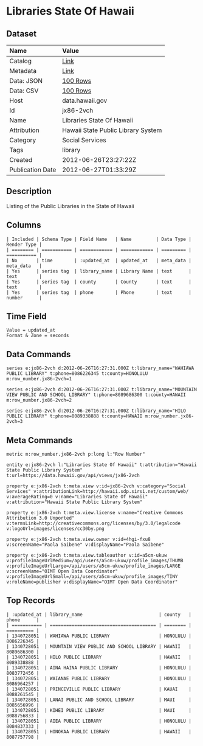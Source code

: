 # Libraries State Of Hawaii

## Dataset

| Name | Value |
| :--- | :---- |
| Catalog | [Link](https://catalog.data.gov/dataset/libraries-state-of-hawaii-a6f5d) |
| Metadata | [Link](https://data.hawaii.gov/api/views/jx86-2vch) |
| Data: JSON | [100 Rows](https://data.hawaii.gov/api/views/jx86-2vch/rows.json?max_rows=100) |
| Data: CSV | [100 Rows](https://data.hawaii.gov/api/views/jx86-2vch/rows.csv?max_rows=100) |
| Host | data.hawaii.gov |
| Id | jx86-2vch |
| Name | Libraries State Of Hawaii |
| Attribution | Hawaii State Public Library System |
| Category | Social Services |
| Tags | library |
| Created | 2012-06-26T23:27:22Z |
| Publication Date | 2012-06-27T01:33:29Z |

## Description

Listing of the Public Libraries in the State of Hawaii

## Columns

```ls
| Included | Schema Type | Field Name   | Name         | Data Type | Render Type |
| ======== | =========== | ============ | ============ | ========= | =========== |
| No       | time        | :updated_at  | updated_at   | meta_data | meta_data   |
| Yes      | series tag  | library_name | Library Name | text      | text        |
| Yes      | series tag  | county       | County       | text      | text        |
| Yes      | series tag  | phone        | Phone        | text      | number      |
```

## Time Field

```ls
Value = updated_at
Format & Zone = seconds
```

## Data Commands

```ls
series e:jx86-2vch d:2012-06-26T16:27:31.000Z t:library_name="WAHIAWA PUBLIC LIBRARY" t:phone=8086226345 t:county=HONOLULU m:row_number.jx86-2vch=1

series e:jx86-2vch d:2012-06-26T16:27:31.000Z t:library_name="MOUNTAIN VIEW PUBLIC AND SCHOOL LIBRARY" t:phone=8089686300 t:county=HAWAII m:row_number.jx86-2vch=2

series e:jx86-2vch d:2012-06-26T16:27:31.000Z t:library_name="HILO PUBLIC LIBRARY" t:phone=8089338888 t:county=HAWAII m:row_number.jx86-2vch=3
```

## Meta Commands

```ls
metric m:row_number.jx86-2vch p:long l:"Row Number"

entity e:jx86-2vch l:"Libraries State Of Hawaii" t:attribution="Hawaii State Public Library System" t:url=https://data.hawaii.gov/api/views/jx86-2vch

property e:jx86-2vch t:meta.view v:id=jx86-2vch v:category="Social Services" v:attributionLink=http://hawaii.sdp.sirsi.net/custom/web/ v:averageRating=0 v:name="Libraries State Of Hawaii" v:attribution="Hawaii State Public Library System"

property e:jx86-2vch t:meta.view.license v:name="Creative Commons Attribution 3.0 Unported" v:termsLink=http://creativecommons.org/licenses/by/3.0/legalcode v:logoUrl=images/licenses/cc30by.png

property e:jx86-2vch t:meta.view.owner v:id=4hgi-fxu8 v:screenName="Paola Saibene" v:displayName="Paola Saibene"

property e:jx86-2vch t:meta.view.tableauthor v:id=a5cm-ukuw v:profileImageUrlMedium=/api/users/a5cm-ukuw/profile_images/THUMB v:profileImageUrlLarge=/api/users/a5cm-ukuw/profile_images/LARGE v:screenName="OIMT Open Data Coordinator" v:profileImageUrlSmall=/api/users/a5cm-ukuw/profile_images/TINY v:roleName=publisher v:displayName="OIMT Open Data Coordinator"
```

## Top Records

```ls
| :updated_at | library_name                            | county   | phone      | 
| =========== | ======================================= | ======== | ========== | 
| 1340728051  | WAHIAWA PUBLIC LIBRARY                  | HONOLULU | 8086226345 | 
| 1340728051  | MOUNTAIN VIEW PUBLIC AND SCHOOL LIBRARY | HAWAII   | 8089686300 | 
| 1340728051  | HILO PUBLIC LIBRARY                     | HAWAII   | 8089338888 | 
| 1340728051  | AINA HAINA PUBLIC LIBRARY               | HONOLULU | 8083772456 | 
| 1340728051  | WAIANAE PUBLIC LIBRARY                  | HONOLULU | 8086964257 | 
| 1340728051  | PRINCEVILLE PUBLIC LIBRARY              | KAUAI    | 8088261545 | 
| 1340728051  | LANAI PUBLIC AND SCHOOL LIBRARY         | MAUI     | 8085656996 | 
| 1340728051  | KIHEI PUBLIC LIBRARY                    | MAUI     | 8088756833 | 
| 1340728051  | AIEA PUBLIC LIBRARY                     | HONOLULU | 8084837333 | 
| 1340728051  | HONOKAA PUBLIC LIBRARY                  | HAWAII   | 8087757798 | 
```